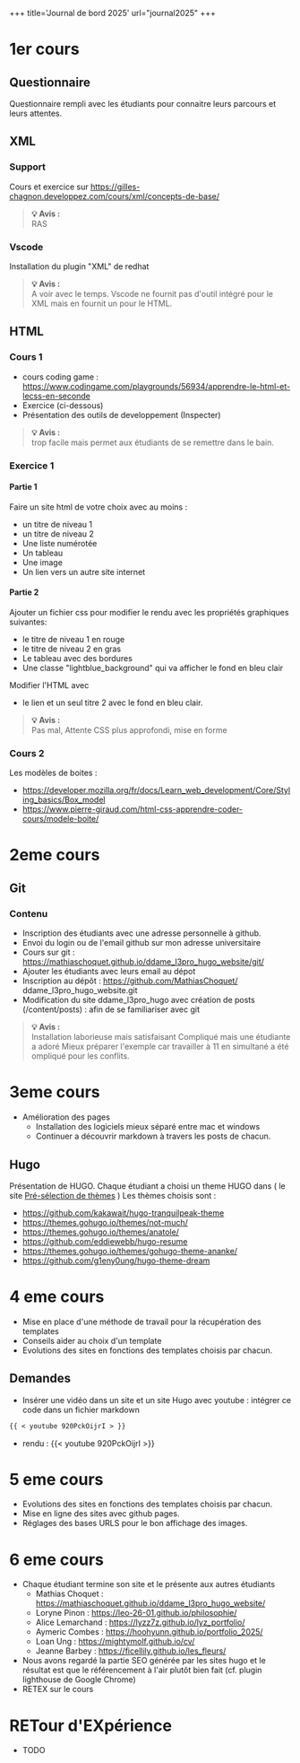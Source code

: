 +++
title='Journal de bord 2025'
url="journal2025"
+++

# 1er cours

## Questionnaire

Questionnaire rempli avec les étudiants pour connaitre leurs parcours et leurs attentes.

## XML

### Support

Cours et exercice sur https://gilles-chagnon.developpez.com/cours/xml/concepts-de-base/

> **💡 Avis :**  
> RAS

### Vscode

Installation du plugin "XML" de redhat

> **💡 Avis :**  
> A voir avec le temps. Vscode ne fournit pas d'outil intégré pour le XML mais en fournit un pour le HTML.

## HTML

### Cours 1

- cours coding game : https://www.codingame.com/playgrounds/56934/apprendre-le-html-et-lecss-en-seconde
- Exercice (ci-dessous)
- Présentation des outils de developpement (Inspecter)

> **💡 Avis :**  
> trop facile mais permet aux étudiants de se remettre dans le bain.

### Exercice 1

#### Partie 1

Faire un site html de votre choix avec au moins :

- un titre de niveau 1
- un titre de niveau 2
- Une liste numérotée
- Un tableau
- Une image
- Un lien vers un autre site internet

#### Partie 2

Ajouter un fichier css pour modifier le rendu avec les propriétés graphiques suivantes:

- le titre de niveau 1 en rouge
- le titre de niveau 2 en gras
- Le tableau avec des bordures
- Une classe "lightblue_background" qui va afficher le fond en bleu clair

Modifier l'HTML avec

- le lien et un seul titre 2 avec le fond en bleu clair.

> **💡 Avis :**  
> Pas mal, Attente CSS plus approfondi, mise en forme

### Cours 2

Les modèles de boites :

- https://developer.mozilla.org/fr/docs/Learn_web_development/Core/Styling_basics/Box_model
- https://www.pierre-giraud.com/html-css-apprendre-coder-cours/modele-boite/

# 2eme cours

## Git

### Contenu

- Inscription des étudiants avec une adresse personnelle à github.
- Envoi du login ou de l'email github sur mon adresse universitaire
- Cours sur git : https://mathiaschoquet.github.io/ddame_l3pro_hugo_website/git/
- Ajouter les étudiants avec leurs email au dépot
- Inscription au dépôt : https://github.com/MathiasChoquet/ ddame_l3pro_hugo_website.git
- Modification du site ddame_l3pro_hugo avec création de posts (/content/posts) : afin de se familiariser avec git

> **💡 Avis :**  
> Installation laborieuse mais satisfaisant
> Compliqué mais une étudiante a adoré
> Mieux préparer l'exemple car travailler à 11 en simultané a été ompliqué pour les conflits.

# 3eme cours

- Amélioration des pages
  - Installation des logiciels mieux séparé entre mac et windows
  - Continuer a découvrir markdown à travers les posts de chacun.

## Hugo

Présentation de HUGO. Chaque étudiant a choisi un theme HUGO dans ( le site [Pré-sélection de thèmes](https://cloudcannon.com/blog/fifty-of-the-most-popular-hugo-themes/)
)
Les thèmes choisis sont :

- https://github.com/kakawait/hugo-tranquilpeak-theme
- https://themes.gohugo.io/themes/not-much/
- https://themes.gohugo.io/themes/anatole/
- https://github.com/eddiewebb/hugo-resume
- https://themes.gohugo.io/themes/gohugo-theme-ananke/
- https://github.com/g1eny0ung/hugo-theme-dream

# 4 eme cours

- Mise en place d'une méthode de travail pour la récupération des templates
- Conseils aider au choix d'un template
- Evolutions des sites en fonctions des templates choisis par chacun.

## Demandes

- Insérer une vidéo dans un site et un site Hugo avec youtube : intégrer ce code dans un fichier markdown

```markdown
{{ < youtube 920PckOijrI > }}
```

- rendu :
  {{< youtube 920PckOijrI >}}

# 5 eme cours

- Evolutions des sites en fonctions des templates choisis par chacun.
- Mise en ligne des sites avec github pages.
- Réglages des bases URLS pour le bon affichage des images.

# 6 eme cours

- Chaque étudiant termine son site et le présente aux autres étudiants
  - Mathias Choquet : https://mathiaschoquet.github.io/ddame_l3pro_hugo_website/
  - Loryne Pinon : https://leo-26-01.github.io/philosophie/
  - Alice Lemarchand : https://lyzz7z.github.io/lyz_portfolio/
  - Aymeric Combes : https://hoohyunn.github.io/portfolio_2025/
  - Loan Ung : https://mightymolf.github.io/cv/
  - Jeanne Barbey : https://ficellily.github.io/les_fleurs/ 
- Nous avons regardé la partie SEO générée par les sites hugo et le résultat est que le référencement à l'air plutôt bien fait (cf. plugin lighthouse de Google Chrome)
- RETEX sur le cours

# **RET**our d'**EX**périence

- TODO
